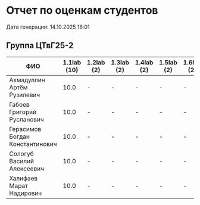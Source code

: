 # Отчет по оценкам студентов

Дата генерации: 14.10.2025 16:01

## Группа ЦТвГ25-2

| ФИО | 1.1lab (10) | 1.2lab (2) | 1.3lab (2) | 1.4lab (2) | 1.5lab (2) | 1.6lab (2) | 2.1lab (2) | 2.2lab (2) | 2.3lab (2) | 2.4lab (2) | 2.5lab (2) | 2.6lab (2) | 2.7lab (2) | 2.8lab (2) | 2.9lab (2) | 2.10lab (2) |
|---|---|---|---|---|---|---|---|---|---|---|---|---|---|---|---|---|
| Ахмадуллин Артём Рузилевич | 10.0 | - | - | - | - | - | - | - | - | - | - | - | - | - | - | - |
| Габоев Григорий Русланович | 10.0 | - | - | - | - | - | - | - | - | - | - | - | - | - | - | - |
| Герасимов Богдан Константинович | 10.0 | - | - | - | - | - | - | - | - | - | - | - | - | - | - | - |
| Сологуб Василий Алексеевич | 10.0 | - | - | - | - | - | - | - | - | - | - | - | - | - | - | - |
| Халифаев Марат Надирович | 10.0 | - | - | - | - | - | - | - | - | - | - | - | - | - | - | - |
